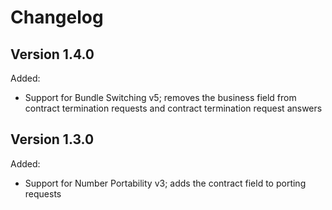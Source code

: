 # Changelog

## Version 1.4.0

Added:

- Support for Bundle Switching v5; removes the business field from contract termination requests
and contract termination request answers

## Version 1.3.0

Added:

- Support for Number Portability v3; adds the contract field to porting requests
